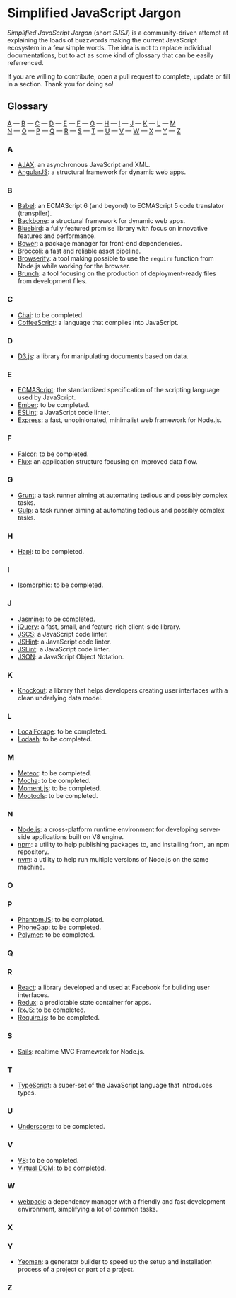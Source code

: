 # Simplified JavaScript Jargon

*Simplified JavaScript Jargon* (short *SJSJ*) is a community-driven attempt at explaining the loads of buzzwords making the current JavaScript ecosystem in a few simple words. The idea is not to replace individual documentations, but to act as some kind of glossary that can be easily referrenced.

If you are willing to contribute, open a pull request to complete, update or fill in a section. Thank you for doing so!

## Glossary

[A](#a) —
[B](#b) —
[C](#c) —
[D](#d) —
[E](#e) —
[F](#f) —
[G](#g) —
[H](#h) —
[I](#i) —
[J](#j) —
[K](#k) —
[L](#l) —
[M](#m)  
[N](#n) —
[O](#o) —
[P](#p) —
[Q](#q) —
[R](#r) —
[S](#s) —
[T](#t) —
[U](#u) —
[V](#v) —
[W](#w) —
[X](#x) —
[Y](#y) —
[Z](#z)

### A

* [AJAX](/glossary/AJAX.md): an asynchronous JavaScript and XML.
* [AngularJS](/glossary/ANGULARJS.md): a structural framework for dynamic web apps.

### B

* [Babel](/glossary/BABEL.md): an ECMAScript 6 (and beyond) to ECMAScript 5 code translator (transpiler).
* [Backbone](/glossary/BACKBONE.md): a structural framework for dynamic web apps.
* [Bluebird](/glossary/BLUEBIRD.md): a fully featured promise library with focus on innovative features and performance.
* [Bower](/glossary/BOWER.md): a package manager for front-end dependencies.
* [Broccoli](/glossary/BROCCOLI.md): a fast and reliable asset pipeline.
* [Browserify](/glossary/BROWSERIFY.md): a tool making possible to use the `require` function from Node.js while working for the browser.
* [Brunch](/glossary/BRUNCH.md): a tool focusing on the production of deployment-ready files from development files.

### C

* [Chai](/glossary/CHAI.md): to be completed.
* [CoffeeScript](/glossary/COFFEESCRIPT.md): a language that compiles into JavaScript.

### D

* [D3.js](/glossary/D3JS.md): a library for manipulating documents based on data.

### E

* [ECMAScript](/glossary/ECMASCRIPT.md): the standardized specification of the scripting language used by JavaScript.
* [Ember](/glossary/EMBER.md): to be completed.
* [ESLint](/glossary/ESLINT.md): a JavaScript code linter.
* [Express](/glossary/EXPRESS.md): a fast, unopinionated, minimalist web framework for Node.js.

### F

* [Falcor](/glossary/FALCOR.md): to be completed.
* [Flux](/glossary/FLUX.md): an application structure focusing on improved data flow.

### G

* [Grunt](/glossary/GRUNT.md): a task runner aiming at automating tedious and possibly complex tasks.
* [Gulp](/glossary/GULP.md): a task runner aiming at automating tedious and possibly complex tasks.

### H

* [Hapi](/glossary/HAPI.md): to be completed.

### I

* [Isomorphic](/glossary/ISOMORPHIC.md): to be completed.

### J

* [Jasmine](/glossary/JASMINE.md): to be completed.
* [jQuery](/glossary/JQUERY.md): a fast, small, and feature-rich client-side library.
* [JSCS](/glossary/JSCS.md): a JavaScript code linter.
* [JSHint](/glossary/JSHINT.md): a JavaScript code linter.
* [JSLint](/glossary/JSLINT.md): a JavaScript code linter.
* [JSON](/glossary/JSON.md): a JavaScript Object Notation.

### K

* [Knockout](/glossary/KNOCKOUT.md): a library that helps developers creating user interfaces with a clean underlying data model.

### L

* [LocalForage](/glossary/LOCALFORAGE.md): to be completed.
* [Lodash](/glossary/LODASH.md): to be completed.

### M

* [Meteor](/glossary/METEOR.md): to be completed.
* [Mocha](/glossary/MOCHA.md): to be completed.
* [Moment.js](/glossary/MOMENTJS.md): to be completed.
* [Mootools](/glossary/MOOTOOLS.md): to be completed.

### N

* [Node.js](/glossary/NODEJS.md): a cross-platform runtime environment for developing server-side applications built on V8 engine.
* [npm](/glossary/NPM.md): a utility to help publishing packages to, and installing from, an npm repository.
* [nvm](/glossary/NVM.md): a utility to help run multiple versions of Node.js on the same machine.

### O

### P

* [PhantomJS](/glossary/PHANTOMJS.md): to be completed.
* [PhoneGap](/glossary/PHONEGAP.md): to be completed.
* [Polymer](/glossary/POLYMER.md): to be completed.

### Q

### R

* [React](/glossary/REACT.md): a library developed and used at Facebook for building user interfaces.
* [Redux](/glossary/REDUX.md): a predictable state container for apps.
* [RxJS](/glossary/RXJS.md): to be completed.
* [Require.js](/glossary/REQUIREJS.md): to be completed.

### S

* [Sails](/glossary/SAILS.md): realtime MVC Framework for Node.js.

### T

* [TypeScript](/glossary/TYPESCRIPT.md): a super-set of the JavaScript language that introduces types.

### U

* [Underscore](/glossary/UNDERSCORE.md): to be completed.

### V

* [V8](/glossary/V8.md): to be completed.
* [Virtual DOM](/glossary/VIRTUAL_DOM.md): to be completed.

### W

* [webpack](/glossary/WEBPACK.md): a dependency manager with a friendly and fast development environment, simplifying a lot of common tasks.

### X

### Y

* [Yeoman](/glossary/YEOMAN.md): a generator builder to speed up the setup and installation process of a project or part of a project.

### Z

